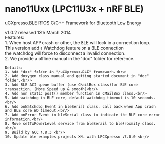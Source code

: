 nano11Uxx (LPC11U3x + nRF BLE)
=========

uCXpresso.BLE RTOS C/C++ Framework for Bluetooth Low Energy

v1.0.2 released 13th March 2014 <br/>
	Features:<br/>
	1. When host APP crash or other, the BLE will lock in a connection loop.<br/>
	   This version add a Watchdog feature on a BLE connection, <br/>
	   the watchdog will force to disconnect a invalid connection.<br/>
	2. We provide a offline manual in the "doc" folder for reference.<br/>
	
	Details:
	1. Add "doc" folder in "/uCXpresso.BLE" framework.<br/>
	2. Add doxygen class manual and getting started document in "doc" folder.<br/>
    3. Add BLE ACI queue buffer (use CMailBox class)for BLE core transaction. (More Speed up & smooth)<br/>
    4. Add non static post() member function in CMailBox class.<br/>
    5. Add watchdog in BLE core, default watchdog timeout is 10 seconds.<br/>
    6. Add onWatchdog Event in bleSerial class, call back when App crash and BLE core WD timeout.<br/>
    7. Add onError Event in bleSerial class to indicate the BLE core error information.<br/>
    8. Move setTxPowerLevel service from bleSerail to bleProxmity class.<br/>
    9. Build by GCC 4.8.3 <br/>
	10. Update ble examples projects XML with LPCXpresso v7.0.0 <br/>
